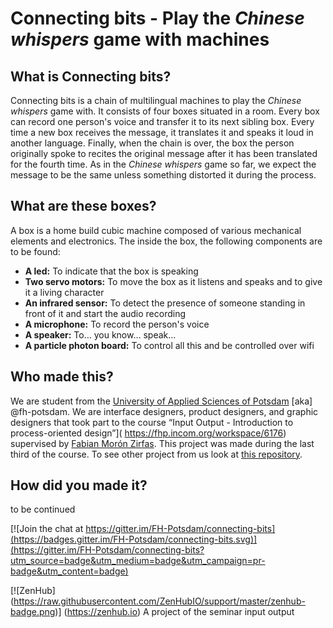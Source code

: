 # Connecting bits - Play the _Chinese whispers_ game with machines

## What is Connecting bits?
Connecting bits is a chain of multilingual machines to play the _Chinese whispers_ game with. It consists of four boxes situated in a room. Every box can record one person's voice and transfer it to its next sibling box. Every time a new box receives the message, it translates it and speaks it loud in another language. Finally, when the chain is over, the box the person originally spoke to recites the original message after it has been translated for the fourth time. As in the _Chinese whispers_ game so far, we expect the message to be the same unless something distorted it during the process.

## What are these boxes?
A box is a home build cubic machine composed of various mechanical elements and electronics. The inside the box, the following components are to be found:

- **A led:** To indicate that the box is speaking
- **Two servo motors:** To move the box as it listens and speaks and to give it a living character
- **An infrared sensor:** To detect the presence of someone standing in front of it and start the audio recording
- **A microphone:** To record the person's voice
- **A speaker:** To… you know… speak…
- **A particle photon board:** To control all this and be controlled over wifi

## Who made this?
We are student from the [University of Applied Sciences of Potsdam]() \[aka] @fh-potsdam. We are interface designers, product designers, and graphic designers that took part to the course “Input Output - Introduction to process-oriented design”]( https://fhp.incom.org/workspace/6176) supervised by [Fabian Morón Zirfas]( http://fabianmoronzirfas.me/). This project was made during the last third of the course. To see other project from us look at [this repository](https://github.com/FH-Potsdam/steel-ant-input-output).

## How did you made it?
to be continued


[![Join the chat at https://gitter.im/FH-Potsdam/connecting-bits](https://badges.gitter.im/FH-Potsdam/connecting-bits.svg)](https://gitter.im/FH-Potsdam/connecting-bits?utm_source=badge&utm_medium=badge&utm_campaign=pr-badge&utm_content=badge)

[![ZenHub] (https://raw.githubusercontent.com/ZenHubIO/support/master/zenhub-badge.png)] (https://zenhub.io)
A project of the seminar input output


